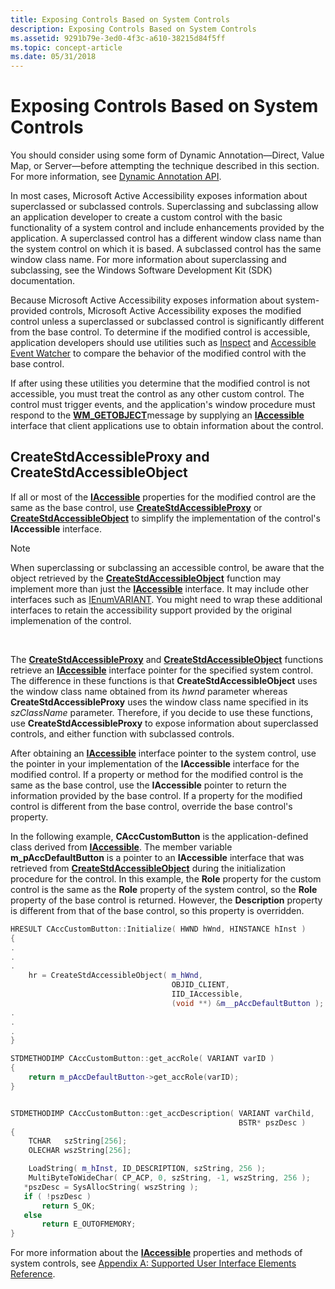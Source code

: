 ```yaml
---
title: Exposing Controls Based on System Controls
description: Exposing Controls Based on System Controls
ms.assetid: 9291b79e-3ed0-4f3c-a610-38215d84f5ff
ms.topic: concept-article
ms.date: 05/31/2018
---
```


# Exposing Controls Based on System Controls

You should consider using some form of Dynamic Annotation—Direct, Value Map, or Server—before attempting the technique described in this section. For more information, see [Dynamic Annotation API](dynamic-annotation-api.md).

In most cases, Microsoft Active Accessibility exposes information about superclassed or subclassed controls. Superclassing and subclassing allow an application developer to create a custom control with the basic functionality of a system control and include enhancements provided by the application. A superclassed control has a different window class name than the system control on which it is based. A subclassed control has the same window class name. For more information about superclassing and subclassing, see the Windows Software Development Kit (SDK) documentation.

Because Microsoft Active Accessibility exposes information about system-provided controls, Microsoft Active Accessibility exposes the modified control unless a superclassed or subclassed control is significantly different from the base control. To determine if the modified control is accessible, application developers should use utilities such as [Inspect](inspect-objects.md) and [Accessible Event Watcher](accessible-event-watcher.md) to compare the behavior of the modified control with the base control.

If after using these utilities you determine that the modified control is not accessible, you must treat the control as any other custom control. The control must trigger events, and the application's window procedure must respond to the [**WM\_GETOBJECT**](wm-getobject.md)message by supplying an [**IAccessible**](/windows/desktop/api/oleacc/nn-oleacc-iaccessible) interface that client applications use to obtain information about the control.

## CreateStdAccessibleProxy and CreateStdAccessibleObject

If all or most of the [**IAccessible**](/windows/desktop/api/oleacc/nn-oleacc-iaccessible) properties for the modified control are the same as the base control, use [**CreateStdAccessibleProxy**](/windows/desktop/api/Oleacc/nf-oleacc-createstdaccessibleproxya) or [**CreateStdAccessibleObject**](/windows/desktop/api/Oleacc/nf-oleacc-createstdaccessibleobject) to simplify the implementation of the control's **IAccessible** interface.

> [!Note]  
> When superclassing or subclassing an accessible control, be aware that the object retrieved by the [**CreateStdAccessibleObject**](/windows/desktop/api/Oleacc/nf-oleacc-createstdaccessibleobject) function may implement more than just the [**IAccessible**](/windows/desktop/api/oleacc/nn-oleacc-iaccessible) interface. It may include other interfaces such as [IEnumVARIANT](/windows/win32/api/oaidl/nn-oaidl-ienumvariant). You might need to wrap these additional interfaces to retain the accessibility support provided by the original implemenation of the control.

 

The [**CreateStdAccessibleProxy**](/windows/desktop/api/Oleacc/nf-oleacc-createstdaccessibleproxya) and [**CreateStdAccessibleObject**](/windows/desktop/api/Oleacc/nf-oleacc-createstdaccessibleobject) functions retrieve an [**IAccessible**](/windows/desktop/api/oleacc/nn-oleacc-iaccessible) interface pointer for the specified system control. The difference in these functions is that **CreateStdAccessibleObject** uses the window class name obtained from its *hwnd* parameter whereas **CreateStdAccessibleProxy** uses the window class name specified in its *szClassName* parameter. Therefore, if you decide to use these functions, use **CreateStdAccessibleProxy** to expose information about superclassed controls, and either function with subclassed controls.

After obtaining an [**IAccessible**](/windows/desktop/api/oleacc/nn-oleacc-iaccessible) interface pointer to the system control, use the pointer in your implementation of the **IAccessible** interface for the modified control. If a property or method for the modified control is the same as the base control, use the **IAccessible** pointer to return the information provided by the base control. If a property for the modified control is different from the base control, override the base control's property.

In the following example, **CAccCustomButton** is the application-defined class derived from [**IAccessible**](/windows/desktop/api/oleacc/nn-oleacc-iaccessible). The member variable **m\_pAccDefaultButton** is a pointer to an **IAccessible** interface that was retrieved from [**CreateStdAccessibleObject**](/windows/desktop/api/Oleacc/nf-oleacc-createstdaccessibleobject) during the initialization procedure for the control. In this example, the **Role** property for the custom control is the same as the **Role** property of the system control, so the **Role** property of the base control is returned. However, the **Description** property is different from that of the base control, so this property is overridden.


```C++
HRESULT CAccCustomButton::Initialize( HWND hWnd, HINSTANCE hInst )
{
.
.
.
    hr = CreateStdAccessibleObject( m_hWnd, 
                                    OBJID_CLIENT, 
                                    IID_IAccessible, 
                                    (void **) &m__pAccDefaultButton );
.
.
.
}

STDMETHODIMP CAccCustomButton::get_accRole( VARIANT varID )
{
    return m_pAccDefaultButton->get_accRole(varID);
}


STDMETHODIMP CAccCustomButton::get_accDescription( VARIANT varChild,
                                                   BSTR* pszDesc )
{
    TCHAR   szString[256];
    OLECHAR wszString[256];

    LoadString( m_hInst, ID_DESCRIPTION, szString, 256 );
    MultiByteToWideChar( CP_ACP, 0, szString, -1, wszString, 256 );
   *pszDesc = SysAllocString( wszString );
   if ( !pszDesc )
       return S_OK;
   else
       return E_OUTOFMEMORY;
}
```



For more information about the [**IAccessible**](/windows/desktop/api/oleacc/nn-oleacc-iaccessible) properties and methods of system controls, see [Appendix A: Supported User Interface Elements Reference](appendix-a--supported-user-interface-elements-reference.md).

 

 
